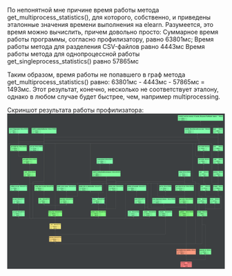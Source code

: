 По непонятной мне причине время работы метода get_multiprocess_statistics(), для которого, собственно, и приведены эталонные значения времени выполнения на elearn.
Разумеется, это время можно вычислить, причем довольно просто:
Суммарное время работы программы, согласно профилизатору, равно 63801мс;
Время работы метода для разделения CSV-файлов равно 4443мс
Время работы метода для однопроцессной работы get_singleprocess_statistics() равно 57865мс

Таким образом, время работы не попавшего в граф метода get_multiprocess_statistics() равно: 63801мс - 4443мс - 57865мс = 1493мс.
Этот результат, конечно, несколько не соответствует эталону, однако в любом случае будет быстрее, чем, например multiprocessing.

Скриншот результата работы профилизатора:
![alt text](https://github.com/BlessedDrained/Yakovlenko/blob/main/3.2.3/futures_graph.png)
